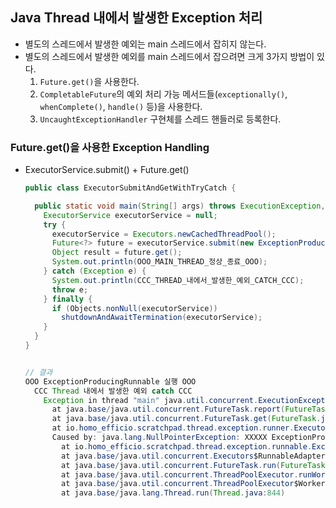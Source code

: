 ## Java Thread 내에서 발생한 Exception 처리

- 별도의 스레드에서 발생한 예외는 main 스레드에서 잡히지 않는다.
- 별도의 스레드에서 발생한 예외를 main 스레드에서 잡으려면 크게 3가지 방법이 있다.
  1. `Future.get()`을 사용한다.
  2. `CompletableFuture`의 예외 처리 가능 메서드들(`exceptionally()`, `whenComplete()`, `handle()` 등)을 사용한다.
  3. `UncaughtExceptionHandler` 구현체를 스레드 핸들러로 등록한다.



### Future.get()을 사용한 Exception Handling

- ExecutorService.submit() + Future.get()

  ```java
  public class ExecutorSubmitAndGetWithTryCatch {
  
    public static void main(String[] args) throws ExecutionException, InterruptedException {
      ExecutorService executorService = null;
      try {
        executorService = Executors.newCachedThreadPool();
        Future<?> future = executorService.submit(new ExceptionProducingRunnable());
        Object result = future.get();
        System.out.println(OOO_MAIN_THREAD_정상_종료_OOO);
      } catch (Exception e) {
        System.out.println(CCC_THREAD_내에서_발생한_예외_CATCH_CCC);
        throw e;
      } finally {
        if (Objects.nonNull(executorService))
          shutdownAndAwaitTermination(executorService);
      }
    }
  }
  ```

  ```java
  
  // 결과
  OOO ExceptionProducingRunnable 실행 OOO
    CCC Thread 내에서 발생한 예외 catch CCC
      Exception in thread "main" java.util.concurrent.ExecutionException: java.lang.NullPointerException: XXXXX ExceptionProducingRunnable 예외 발생 in thread [pool-1-thread-1]
        at java.base/java.util.concurrent.FutureTask.report(FutureTask.java:122)
        at java.base/java.util.concurrent.FutureTask.get(FutureTask.java:191)
        at io.homo_efficio.scratchpad.thread.exception.runner.ExecutorSubmitAndGetWithTryCatch.main(ExecutorSubmitAndGetWithTryCatch.java:21)
        Caused by: java.lang.NullPointerException: XXXXX ExceptionProducingRunnable 예외 발생 in thread [pool-1-thread-1]
          at io.homo_efficio.scratchpad.thread.exception.runnable.ExceptionProducingRunnable.run(ExceptionProducingRunnable.java:14)
          at java.base/java.util.concurrent.Executors$RunnableAdapter.call(Executors.java:514)
          at java.base/java.util.concurrent.FutureTask.run(FutureTask.java:264)
          at java.base/java.util.concurrent.ThreadPoolExecutor.runWorker(ThreadPoolExecutor.java:1167)
          at java.base/java.util.concurrent.ThreadPoolExecutor$Worker.run(ThreadPoolExecutor.java:641)
          at java.base/java.lang.Thread.run(Thread.java:844)
  ```

  


